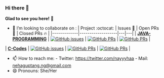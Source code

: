 ### Hi there 👋
**Glad to see you here!** :star_struck:
<!--
**nayyyhaa/nayyyhaa** is a ✨ _special_ ✨ repository because its `README.md` (this file) appears on your GitHub profile. -->



<!-- - 🔭 I’m currently working on ...
- 🌱 I’m currently learning ...
- ⚡ Fun fact: -->
- 👯 I’m looking to collaborate on :
|      Project :octocat:   |     Issues :bug:   | Open PRs :bell:  | Closed PRs :fire:  |
|-------------|-------------------|---|---|
| [**JAVA-PROGRAMMING**](https://github.com/nayyyhaa/JAVA-PROGRAMMING) | [![GitHub issues](https://img.shields.io/github/issues/nayyyhaa/JAVA-PROGRAMMING?color=green&logo=github&style=flat)](https://github.com/nayyyhaa/JAVA-PROGRAMMING/issues) | [![GitHub PRs](https://img.shields.io/github/issues-pr/nayyyhaa/JAVA-PROGRAMMING?style=flat&logo=github)](https://github.com/nayyyhaa/JAVA-PROGRAMMING/pulls)  | [![GitHub PRs](https://img.shields.io/github/issues-pr-closed/nayyyhaa/JAVA-PROGRAMMING?style=flat&color=critical&logo=github)](https://github.com/nayyyhaa/JAVA-PROGRAMMING/pulls?q=is%3Apr+is%3Aclosed)  |

| [**C-Codes**](https://github.com/nayyyhaa/C-Codes) | [![GitHub issues](https://img.shields.io/github/issues/nayyyhaa/C-Codes?color=green&logo=github&style=flat)](https://github.com/nayyyhaa/C-Codes/issues) | [![GitHub PRs](https://img.shields.io/github/issues-pr/nayyyhaa/C-Codes?style=flat&logo=github)](https://github.com/nayyyhaa/C-Codes/pulls)  | [![GitHub PRs](https://img.shields.io/github/issues-pr-closed/nayyyhaa/C-Codes?style=flat&color=critical&logo=github)](https://github.com/nayyyhaa/C-Codes/pulls?q=is%3Apr+is%3Aclosed)  |
<!-- - 🤔 I’m looking for help with ...
- 💬 Ask me about ... -->
- 📫 How to reach me: 
        - Twitter: https://twitter.com/nayyyhaa
        - Mail: nehaguptang.ng@gmail.com
- 😄 Pronouns: She/Her

